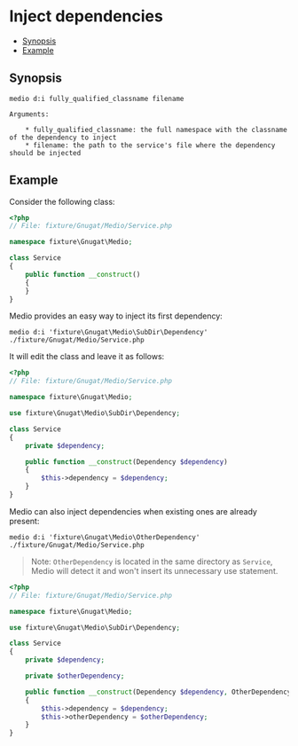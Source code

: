 # Inject dependencies

* [Synopsis](#synopsis)
* [Example](#example)

## Synopsis

    medio d:i fully_qualified_classname filename

    Arguments:

        * fully_qualified_classname: the full namespace with the classname of the dependency to inject
        * filename: the path to the service's file where the dependency should be injected

## Example

Consider the following class:

```php
<?php
// File: fixture/Gnugat/Medio/Service.php

namespace fixture\Gnugat\Medio;

class Service
{
    public function __construct()
    {
    }
}
```

Medio provides an easy way to inject its first dependency:

    medio d:i 'fixture\Gnugat\Medio\SubDir\Dependency' ./fixture/Gnugat/Medio/Service.php

It will edit the class and leave it as follows:

```php
<?php
// File: fixture/Gnugat/Medio/Service.php

namespace fixture\Gnugat\Medio;

use fixture\Gnugat\Medio\SubDir\Dependency;

class Service
{
    private $dependency;

    public function __construct(Dependency $dependency)
    {
        $this->dependency = $dependency;
    }
}
```

Medio can also inject dependencies when existing ones are already present:

    medio d:i 'fixture\Gnugat\Medio\OtherDependency' ./fixture/Gnugat/Medio/Service.php

> Note: `OtherDependency` is located in the same directory as `Service`, Medio
> will detect it and won't insert its unnecessary use statement.

```php
<?php
// File: fixture/Gnugat/Medio/Service.php

namespace fixture\Gnugat\Medio;

use fixture\Gnugat\Medio\SubDir\Dependency;

class Service
{
    private $dependency;

    private $otherDependency;

    public function __construct(Dependency $dependency, OtherDependency $otherDependency)
    {
        $this->dependency = $dependency;
        $this->otherDependency = $otherDependency;
    }
}
```
